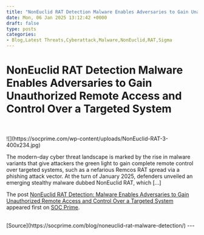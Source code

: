 ```yaml
---
title: "NonEuclid RAT Detection Malware Enables Adversaries to Gain Unauthorized Remote Access and Control Over a Targeted System"
date: Mon, 06 Jan 2025 13:12:42 +0000
draft: false
type: posts
categories: 
- Blog,Latest Threats,Cyberattack,Malware,NonEuclid,RAT,Sigma
---
```

# NonEuclid RAT Detection Malware Enables Adversaries to Gain Unauthorized Remote Access and Control Over a Targeted System

<br/>

<br/>
![](https://socprime.com/wp-content/uploads/NonEuclid-RAT-3-400x234.jpg)

The modern-day cyber threat landscape is marked by the rise in malware variants that give attackers the green light to gain complete remote control over targeted systems, such as a nefarious Remcos RAT spread via a phishing attack vector. At the turn of January 2025, defenders unveiled an emerging stealthy malware dubbed NonEuclid RAT, which \[…\]

The post [NonEuclid RAT Detection: Malware Enables Adversaries to Gain Unauthorized Remote Access and Control Over a Targeted System](https://socprime.com/blog/noneuclid-rat-malware-detection/) appeared first on [SOC Prime](https://socprime.com).

<br/>
[Source](https://socprime.com/blog/noneuclid-rat-malware-detection/)
---
